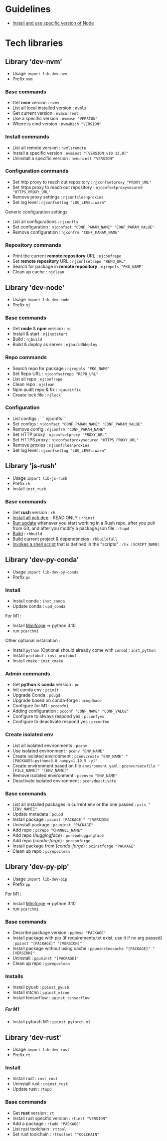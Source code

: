# Guidelines

* [Install and use specific version of Node](InstallNode.md)


# Tech libraries

## Library 'dev-nvm'

* Usage ```import lib-dev-nvm```
* Prefix ```nvm```

### Base commands

* Get **nvm** version : ```nvmv```
* List all local installed version : ```nvmls```
* Get current version : ```nvmcurrent```
* Use a specific version : ```nvmuse "VERSION"```
* Where is cmd version : ```nvmwhich "VERSION"```

### Install commands

* List all remote version : ```nvmlsremote```
* Install a specific version : ```nvminst "[VERSION:v10.13.0]"```
* Uninstall a specific version : ```nvmuninst "VERSION"```

### Configuration commands

* Set http proxy to reach out repository : ```njconfsetproxy "PROXY_URL"```
* Set https proxy to reach out repository : ```njconfsetproxysecured "HTTPS_PROXY_URL"```
* Remove proxy settings : ```njconfcleanproxies```
* Set log level : ```njconfsetlog "LOG_LEVEL:warn"```

Generic configuration settings

* List all configurations : ```njconfls```
* Set configuration : ```njconfset "CONF_PARAM_NAME" "CONF_PARAM_VALUE"```
* Remove configuration : ```njconfrm "CONF_PARAM_NAME"```


### Repository commands

* Print the current **remote repository** URL : ```njconfrepo```
* Set **remote repository** URL : ```njconfsetrepo "REPO_URL"```
* Search for package in **remote repository** : ```njrepols "PKG_NAME"```
* Clean up cache : ```njclean```


## Library 'dev-node'

* Usage ```import lib-dev-node```
* Prefix ```nj```

### Base commands

* Get **node** & **npm** version : ```nj```
* Install & start : ```njinststart```
* Build : ```njbuild```
* Build & deploy as server : ```njbuildNdeploy```

### Repo commands

* Search repo for package : ```njrepols "PKG_NAME"```
* Set Repo URL : ```njconfsetrepo "REPO_URL"```
* List all repo : ```njconfrepo```
* Clean repo : ```njclean```
* Npm audit repo & fix : ```njauditfix ```
* Create lock file : ```njlock ```

### Configuration

* List configs : ````njconfls```
* Set configs : ```njconfset "CONF_PARAM_NAME" "CONF_PARAM_VALUE"```
* Remove config : ```njconfrm "CONF_PARAM_NAME"```
* Set HTTP proxy : ```njconfsetproxy "PROXY_URL"```
* Set HTTPS proxy : ```njconfsetproxysecured "HTTPS_PROXY_URL"```
* Remove proxies : ```njconfcleanproxies```
* Set log level : ```njconfsetlog "LOG_LEVEL:warn"```


## Library 'js-rush'

* Usage ```import lib-js-rush```
* Prefix ```rh```
* Install ```inst_rush```

### Base commands

* Get **rush** version : ```rh```
* [Install all pck dep](https://rushjs.io/pages/commands/rush_install/) - READ ONLY : ```rhinst```
* [Run update](https://rushjs.io/pages/commands/rush_update/) whenever you start working in a Rush repo, after you pull from Git, and after you modify a package.json file : ```rhupd```
* [Build](https://rushjs.io/pages/commands/rush_build/) : ```rhbuild```
* Build current project & dependencies : ```rhbuildfull```
* [Invokes a shell script](https://rushjs.io/pages/commands/rushx/) that is defined in the "scripts" : ```rhx [SCRIPT_NAME]```

## Library 'dev-py-conda'

* Usage ```import lib-dev-py-conda```
* Prefix ```pc```

### Install

* Install conda : ```inst_conda```
* Update conda : ```upd_conda```

For M1 :

* Install [Miniforge](https://github.com/conda-forge/miniforge#miniforge3) => python 3.10
* run ```pcarchm1```

Other optional installation :

* Install `python` (Optional should already come with `conda`) : `inst_python`
* Install `protobuf` : `inst_protobuf`
* Install `cmake` : `inst_cmake`

### Admin commands

* Get **python** & **conda** version : ```pc```
* Init conda env : ```pcinit```
* Upgrade Conda : ```pcugd```
* Upgrade based on conda-forge : ```pcugdbase```
* Configure for M1 : ```pcconfm1```
* Adding configuration : ```pcconf "CONF_NAME" "CONF_VALUE"```
* Configure to always respond yes : ```pcconfyes```
* Configure to deactivate respond yes : ```pcconfno```

### Create isolated env

* List all isolated environments : ```pcenv```
* Use isolated environment : ```pcenv "ENV_NAME"```
* Create isolated environment : ```pcenvcreate "ENV_NAME" "[PACKAGES:python=3.8 numpy=1.19.5 -y]"```
* Create environment based on file `environment.yaml` : ```pcenvcreatefile "[FILE_NAME]" "[ENV_NAME]"```
* Remove isolated environment : ```pcenvrm "ENV_NAME"```
* Deactivate isolated environment : ```pcenvdeactivate```

### Base commands

* List all installed packages in current env or the one passed : ```pcls "[ENV_NAME]"```
* Update metadata : ```pcupd```
* Install package : ```pcinst [PACKAGE]" "[VERSION]```
* Uninstall package : ```pcuninst "PACKAGE"```
* Add repo : ```pcrepo "CHANNEL_NAME"```
* Add repo (*huggingface*) : ```pcrepohuggingface```
* Add repo (*conda-forge*) : ```pcrepoforge```
* Install package from (*conda-forge*) : ```pcinstforge "PACKAGE"```
* Clean up repo : ```pcrepoclean```

## Library 'dev-py-pip'

* Usage ```import lib-dev-pip```
* Prefix ```pp```

For M1 :

* Install [Miniforge](https://github.com/conda-forge/miniforge#miniforge3) => python 3.10
* run ```pcarchm1```

### Base commands

* Describe package version : ```ppdesc "PACKAGE"```
* Install package with pip (if requirements.txt exist, use it if no arg passed)  : ```ppinst "[PACKAGE]" "[VERSION]"```
* Install package without using cache  : ```ppuninstnocache "[PACKAGE]" "[VERSION]"```
* Uninstall : ```ppuninst "[PACKAGE]"```
* Clean up repo : ```pprepoclean```

### Installs

* Install pyusb : ```ppinst_pyusb```
* Install mtcnn : ```ppinst_mtcnn```
* Install tensorflow : ```ppinst_tensorflow```

##### For M1

* Install pytorch M1 : ```ppinst_pytorch_m1```

## Library 'dev-rust'

* Usage ```import lib-dev-rust```
* Prefix ```rt```

### Install

* Install rust : ```inst_rust```
* Uninstall rust : ```uninst_rust```
* Update rust : ```rtupd```

### Base commands

* Get **rust** version : ```rt```
* Install rust specific version : ```rtinst "VERSION"```
* Add a package : ```rtadd "PACKAGE"```
* List rust toolchain : ```rttool```
* Set rust toolchain : ```rttoolset "TOOLCHAIN"```
